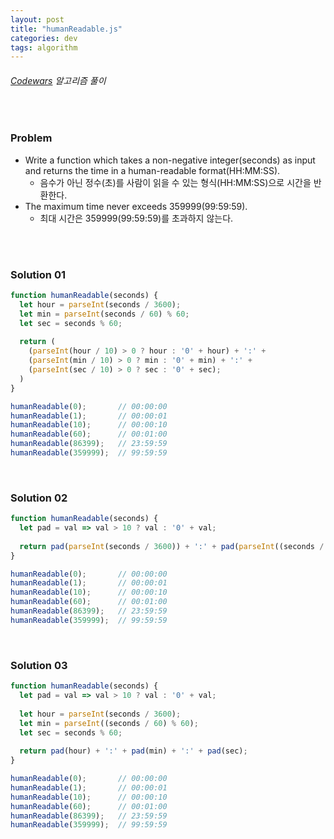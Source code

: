 ```yaml
---
layout: post
title: "humanReadable.js"
categories: dev
tags: algorithm
---
```


###### [Codewars](https://www.codewars.com) 알고리즘 풀이

<br>

### Problem

- Write a function which takes a non-negative integer(seconds) as input and returns the time in a human-readable format(HH:MM:SS).
  - 음수가 아닌 정수(초)를 사람이 읽을 수 있는 형식(HH:MM:SS)으로 시간을 반환한다.
- The maximum time never exceeds 359999(99:59:59).
  - 최대 시간은 359999(99:59:59)를 초과하지 않는다.

<br>

<br>

### Solution 01

```js
function humanReadable(seconds) {
  let hour = parseInt(seconds / 3600);
  let min = parseInt(seconds / 60) % 60;
  let sec = seconds % 60;
  
  return (
    (parseInt(hour / 10) > 0 ? hour : '0' + hour) + ':' +
    (parseInt(min / 10) > 0 ? min : '0' + min) + ':' +
    (parseInt(sec / 10) > 0 ? sec : '0' + sec);
  )
}

humanReadable(0);       // 00:00:00
humanReadable(1);       // 00:00:01
humanReadable(10);      // 00:00:10
humanReadable(60);      // 00:01:00
humanReadable(86399);   // 23:59:59
humanReadable(359999);  // 99:59:59
```

<br>

### Solution 02

```js
function humanReadable(seconds) {
  let pad = val => val > 10 ? val : '0' + val;
  
  return pad(parseInt(seconds / 3600)) + ':' + pad(parseInt((seconds / 60) % 60)) + ':' + pad(seconds % 60);
}

humanReadable(0);       // 00:00:00
humanReadable(1);       // 00:00:01
humanReadable(10);      // 00:00:10
humanReadable(60);      // 00:01:00
humanReadable(86399);   // 23:59:59
humanReadable(359999);  // 99:59:59
```

<br>

### Solution 03

```js
function humanReadable(seconds) {
  let pad = val => val > 10 ? val : '0' + val;
  
  let hour = parseInt(seconds / 3600);
  let min = parseInt((seconds / 60) % 60);
  let sec = seconds % 60;
  
  return pad(hour) + ':' + pad(min) + ':' + pad(sec);
}

humanReadable(0);       // 00:00:00
humanReadable(1);       // 00:00:01
humanReadable(10);      // 00:00:10
humanReadable(60);      // 00:01:00
humanReadable(86399);   // 23:59:59
humanReadable(359999);  // 99:59:59
```

<br>

<br>